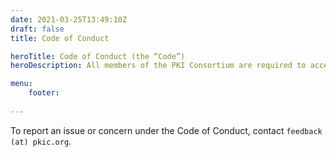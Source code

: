 ```yaml
---
date: 2021-03-25T13:49:10Z
draft: false
title: Code of Conduct

heroTitle: Code of Conduct (the “Code”)
heroDescription: All members of the PKI Consortium are required to accept and to adhere to the Code of Conduct

menu: 
    footer:
    
---
```


To report an issue or concern under the Code of Conduct, contact `feedback (at) pkic.org`.
